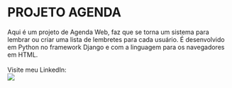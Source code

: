 # PROJETO AGENDA 

<div align="left">
  <text><a>
    Aqui é um projeto de Agenda Web, faz que se torna um sistema para lembrar ou criar uma lista de lembretes para cada usuário. 
    É desenvolvido em Python no framework Django e com a linguagem para os navegadores em HTML.</a>
  </text><div/>
<div aling="left">
    <br><text>Visite meu LinkedIn:<text/>
    <br><a href="https://www.linkedin.com/in/gabriel-oliveira-607682231/" target="_blank"><img src="https://img.shields.io/badge/-LinkedIn-%230077B5?style=for-the-badge&logo=linkedin&logoColor=white" target="_blank">
</div>
